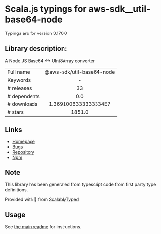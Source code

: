 
# Scala.js typings for aws-sdk__util-base64-node

Typings are for version 3.170.0

## Library description:
A Node.JS Base64 <-> UInt8Array converter

|                    |                 |
| ------------------ | :-------------: |
| Full name          | @aws-sdk/util-base64-node |
| Keywords           | - |
| # releases         | 33 |
| # dependents       | 0.0 |
| # downloads        | 1.3691006333333334E7 |
| # stars            | 1851.0 |

## Links
- [Homepage](https://github.com/aws/aws-sdk-js-v3/tree/main/packages/util-base64-node)
- [Bugs](https://github.com/aws/aws-sdk-js-v3/issues)
- [Repository](https://github.com/aws/aws-sdk-js-v3)
- [Npm](https://www.npmjs.com/package/%40aws-sdk%2Futil-base64-node)
    


## Note
This library has been generated from typescript code from first party type definitions.

Provided with :purple_heart: from [ScalablyTyped](https://github.com/oyvindberg/ScalablyTyped)

## Usage
See [the main readme](../../readme.md) for instructions.


